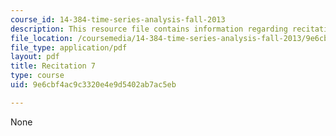 ```yaml
---
course_id: 14-384-time-series-analysis-fall-2013
description: This resource file contains information regarding recitation 7.
file_location: /coursemedia/14-384-time-series-analysis-fall-2013/9e6cbf4ac9c3320e4e9d5402ab7ac5eb_MIT14_384F13_rec7.pdf
file_type: application/pdf
layout: pdf
title: Recitation 7
type: course
uid: 9e6cbf4ac9c3320e4e9d5402ab7ac5eb

---
```

None